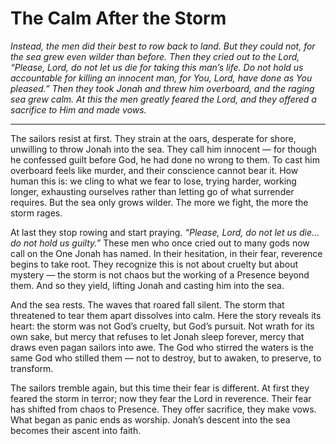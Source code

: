 # The Calm After the Storm

*Instead, the men did their best to row back to land. But they could not, for the sea grew even wilder than before. Then they cried out to the Lord, “Please, Lord, do not let us die for taking this man’s life. Do not hold us accountable for killing an innocent man, for You, Lord, have done as You pleased.” Then they took Jonah and threw him overboard, and the raging sea grew calm. At this the men greatly feared the Lord, and they offered a sacrifice to Him and made vows.*

---

The sailors resist at first. They strain at the oars, desperate for shore, unwilling to throw Jonah into the sea. They call him innocent — for though he confessed guilt before God, he had done no wrong to them. To cast him overboard feels like murder, and their conscience cannot bear it. How human this is: we cling to what we fear to lose, trying harder, working longer, exhausting ourselves rather than letting go of what surrender requires. But the sea only grows wilder. The more we fight, the more the storm rages.

At last they stop rowing and start praying. *“Please, Lord, do not let us die… do not hold us guilty.”* These men who once cried out to many gods now call on the One Jonah has named. In their hesitation, in their fear, reverence begins to take root. They recognize this is not about cruelty but about mystery — the storm is not chaos but the working of a Presence beyond them. And so they yield, lifting Jonah and casting him into the sea.

And the sea rests. The waves that roared fall silent. The storm that threatened to tear them apart dissolves into calm. Here the story reveals its heart: the storm was not God’s cruelty, but God’s pursuit. Not wrath for its own sake, but mercy that refuses to let Jonah sleep forever, mercy that draws even pagan sailors into awe. The God who stirred the waters is the same God who stilled them — not to destroy, but to awaken, to preserve, to transform.

The sailors tremble again, but this time their fear is different. At first they feared the storm in terror; now they fear the Lord in reverence. Their fear has shifted from chaos to Presence. They offer sacrifice, they make vows. What began as panic ends as worship. Jonah’s descent into the sea becomes their ascent into faith.
